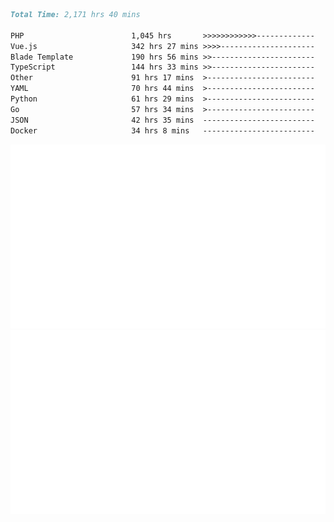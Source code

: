<!--START_SECTION:waka-->

```markdown
Total Time: 2,171 hrs 40 mins

PHP                        1,045 hrs       >>>>>>>>>>>>-------------   46.18 %
Vue.js                     342 hrs 27 mins >>>>---------------------   15.13 %
Blade Template             190 hrs 56 mins >>-----------------------   08.44 %
TypeScript                 144 hrs 33 mins >>-----------------------   06.39 %
Other                      91 hrs 17 mins  >------------------------   04.03 %
YAML                       70 hrs 44 mins  >------------------------   03.13 %
Python                     61 hrs 29 mins  >------------------------   02.72 %
Go                         57 hrs 34 mins  >------------------------   02.54 %
JSON                       42 hrs 35 mins  -------------------------   01.88 %
Docker                     34 hrs 8 mins   -------------------------   01.51 %
```

<!--END_SECTION:waka-->
<p align="center">
    <img src="https://raw.githubusercontent.com/rjp2525/rjp2525/output/generated/overview.svg">
    <img src="https://raw.githubusercontent.com/rjp2525/rjp2525/output/generated/languages.svg">
</p>
